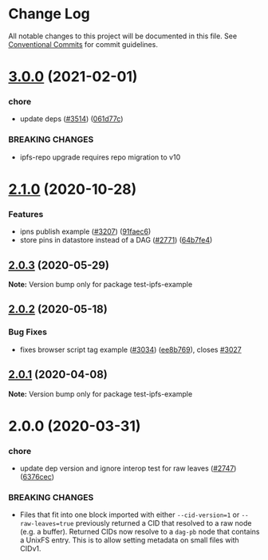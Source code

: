 # Change Log

All notable changes to this project will be documented in this file.
See [Conventional Commits](https://conventionalcommits.org) for commit guidelines.

# [3.0.0](https://github.com/ipfs/js-ipfs/compare/test-ipfs-example@2.1.0...test-ipfs-example@3.0.0) (2021-02-01)


### chore

* update deps ([#3514](https://github.com/ipfs/js-ipfs/issues/3514)) ([061d77c](https://github.com/ipfs/js-ipfs/commit/061d77cc03f40af5a3bc3590481e1e5836e7f0d8))


### BREAKING CHANGES

* ipfs-repo upgrade requires repo migration to v10





# [2.1.0](https://github.com/ipfs/js-ipfs/compare/test-ipfs-example@2.0.3...test-ipfs-example@2.1.0) (2020-10-28)


### Features

* ipns publish example ([#3207](https://github.com/ipfs/js-ipfs/issues/3207)) ([91faec6](https://github.com/ipfs/js-ipfs/commit/91faec6e3d89b0d9883b8d7815c276d44048e739))
* store pins in datastore instead of a DAG ([#2771](https://github.com/ipfs/js-ipfs/issues/2771)) ([64b7fe4](https://github.com/ipfs/js-ipfs/commit/64b7fe41738cbe96d5a9075f0c01156c6f889c40))





## [2.0.3](https://github.com/ipfs/js-ipfs/compare/test-ipfs-example@2.0.2...test-ipfs-example@2.0.3) (2020-05-29)

**Note:** Version bump only for package test-ipfs-example





## [2.0.2](https://github.com/ipfs/js-ipfs/compare/test-ipfs-example@2.0.1...test-ipfs-example@2.0.2) (2020-05-18)


### Bug Fixes

* fixes browser script tag example ([#3034](https://github.com/ipfs/js-ipfs/issues/3034)) ([ee8b769](https://github.com/ipfs/js-ipfs/commit/ee8b769b96f7e3c8414bbf85853ab4e21e8fd11c)), closes [#3027](https://github.com/ipfs/js-ipfs/issues/3027)





## [2.0.1](https://github.com/ipfs/js-ipfs/compare/test-ipfs-example@2.0.0...test-ipfs-example@2.0.1) (2020-04-08)

**Note:** Version bump only for package test-ipfs-example





# 2.0.0 (2020-03-31)


### chore

* update dep version and ignore interop test for raw leaves ([#2747](https://github.com/ipfs/js-ipfs/issues/2747)) ([6376cec](https://github.com/ipfs/js-ipfs/commit/6376cec2b4beccef4751c498088f600ec7788118))


### BREAKING CHANGES

* Files that fit into one block imported with either `--cid-version=1`
or `--raw-leaves=true` previously returned a CID that resolved to
a raw node (e.g. a buffer). Returned CIDs now resolve to a `dag-pb`
node that contains a UnixFS entry. This is to allow setting metadata
on small files with CIDv1.
